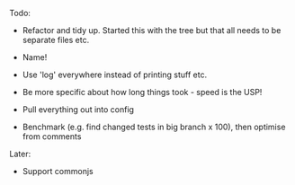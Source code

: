 
Todo: 

- Refactor and tidy up. Started this with the tree but that all needs
  to be separate files etc.

- Name!
- Use 'log' everywhere instead of printing stuff etc.
- Be more specific about how long things took - speed is the USP!
- Pull everything out into config

- Benchmark (e.g. find changed tests in big branch x 100), then optimise from comments


Later: 

- Support commonjs